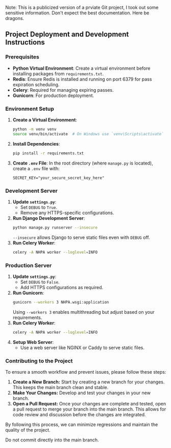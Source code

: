 Note: This is a publicized version of a prviate Git project, I took out some sensitive information. Don't expect the best documentation. Here be dragons.

## Project Deployment and Development Instructions

### Prerequisites
- **Python Virtual Environment**: Create a virtual environment before installing packages from `requirements.txt`.
- **Redis**: Ensure Redis is installed and running on port 6379 for pass expiration scheduling.
- **Celery**: Required for managing expiring passes.
- **Gunicorn**: For production deployment.

### Environment Setup
1. **Create a Virtual Environment**:
   ```sh
   python -m venv venv
   source venv/bin/activate  # On Windows use `venv\Scripts\activate`
   ```
2. **Install Dependencies**:
   ```sh
   pip install -r requirements.txt
   ```
3. **Create `.env` File**: In the root directory (where `manage.py` is located), create a `.env` file with:
   ```env
   SECRET_KEY="your_secure_secret_key_here"
   ```

### Development Server
1. **Update `settings.py`**:
   - Set `DEBUG` to `True`.
   - Remove any HTTPS-specific configurations.
2. **Run Django Development Server**:
   ```sh
   python manage.py runserver --insecure
   ```
   `--insecure` allows Django to serve static files even with `DEBUG` off.
3. **Run Celery Worker**:
   ```sh
   celery -A NHPA worker --loglevel=INFO
   ```

### Production Server
1. **Update `settings.py`**:
   - Set `DEBUG` to `False`.
   - Add HTTPS configurations as required.
2. **Run Gunicorn**:
   ```sh
   gunicorn --workers 3 NHPA.wsgi:application
   ```
   Using `--workers 3` enables multithreading but adjust based on your requirements.
3. **Run Celery Worker**:
   ```sh
   celery -A NHPA worker --loglevel=INFO
   ```
4. **Setup Web Server**:
   - Use a web server like NGINX or Caddy to serve static files.

### Contributing to the Project
To ensure a smooth workflow and prevent issues, please follow these steps:

1. **Create a New Branch:** Start by creating a new branch for your changes. This keeps the main branch clean and stable.
2. **Make Your Changes:** Develop and test your changes in your new branch.
3. **Open a Pull Request:** Once your changes are complete and tested, open a pull request to merge your branch into the main branch. This allows for code review and discussion before the changes are integrated.

By following this process, we can minimize regressions and maintain the quality of the project.

Do not commit directly into the main branch.
